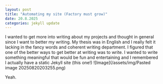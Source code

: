 ```yaml
---
layout: post
title: "Automating my site (Factory must grow)"
date: 20.8.2025
categories: jekyll update
---
```


I wanted to get more into writing about my projects and thought in general since I want to better my writing. My thesis was in English and I really felt it lacking in the fancy words and coherent writing department. I figured that one of the better ways to get better at writing was to write. I wanted to write something meaningful that would be fun and entertaining and I remembered I actually have a static Jekyll site (this one!)
![Image](/assets/img/Pasted image 20250820203255.png)

Yeah.